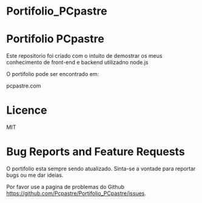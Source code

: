 # Portifolio_PCpastre

Portifolio PCpastre
============================

Este repositorio foi criado com o intuito de demostrar os meus conhecimento de front-end e backend utilizadno node.js

O portifolio pode ser encontrado em:

pcpastre.com

Licence
=======

MIT


Bug Reports and Feature Requests
================================

O portifolio esta sempre sendo atualizado. Sinta-se a vontade para reportar bugs ou me dar ideias.

Por favor use a pagina de problemas do Github https://github.com/Pcpastre/Portifolio_PCpastre/issues.
